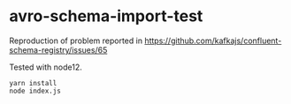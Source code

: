 # avro-schema-import-test

Reproduction of problem reported in https://github.com/kafkajs/confluent-schema-registry/issues/65

Tested with node12.
```
yarn install
node index.js
```
